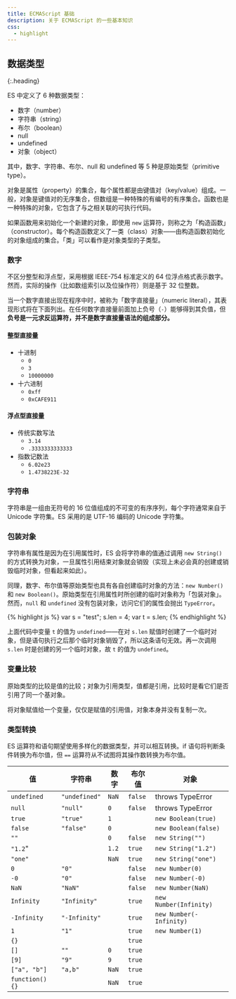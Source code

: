 ```yaml
---
title: ECMAScript 基础
description: 关于 ECMAScript 的一些基本知识
css:
  - highlight
---
```


## 数据类型
{:.heading}

ES 中定义了 6 种数据类型：

- 数字（number）
- 字符串（string）
- 布尔（boolean）
- null
- undefined
- 对象（object）

其中，数字、字符串、布尔、null 和 undefined 等 5 种是原始类型（primitive type）。

对象是属性（property）的集合，每个属性都是由键值对（key/value）组成。一般，对象是键值对的无序集合，但数组是一种特殊的有编号的有序集合。函数也是一种特殊的对象，它包含了与之相关联的可执行代码。

如果函数用来初始化一个新建的对象，即使用 `new` 运算符，则称之为「构造函数」（constructor）。每个构造函数定义了一类（class）对象——由构造函数初始化的对象组成的集合。「类」可以看作是对象类型的子类型。

### 数字

不区分整型和浮点型，采用根据 IEEE-754 标准定义的 64 位浮点格式表示数字。然而，实际的操作（比如数组索引以及位操作符）则是基于 32 位整数。

当一个数字直接出现在程序中时，被称为「数字直接量」（numeric literal），其表现形式将在下面列出。在任何数字直接量前面加上负号（`-`）能够得到其负值，但**负号是一元求反运算符，并不是数字直接量语法的组成部分。**

#### 整型直接量

- 十进制
  - `0`
  - `3`
  - `10000000`
- 十六进制
  - `0xff`
  - `0xCAFE911`

#### 浮点型直接量

- 传统实数写法
  - `3.14`
  - `.3333333333333`
- 指数记数法
  - `6.02e23`
  - `1.4738223E-32`

### 字符串

字符串是一组由无符号的 16 位值组成的不可变的有序序列，每个字符通常来自于 Unicode 字符集。ES 采用的是 UTF-16 编码的 Unicode 字符集。

### 包装对象

字符串有属性是因为在引用属性时，ES 会将字符串的值通过调用 `new String()` 的方式转换为对象，一旦属性引用结束对象就会销毁（实现上未必会真的创建或销毁临时对象，但看起来如此）。 

同理，数字、布尔值等原始类型也具有各自创建临时对象的方法：`new Number()` 和 `new Boolean()`。原始类型在引用属性时所创建的临时对象称为「包装对象」。然而，`null` 和 `undefined` 没有包装对象，访问它们的属性会抛出 `TypeError`。

{% highlight js %}
var s = "test";
s.len = 4;
var t = s.len;
{% endhighlight %}

上面代码中变量 `t` 的值为 `undefined`——在对 `s.len` 赋值时创建了一个临时对象，但是语句执行之后那个临时对象销毁了，所以这条语句无效。再一次调用 `s.len` 时是创建的另一个临时对象，故 `t` 的值为 `undefined`。

### 变量比较

原始类型的比较是值的比较；对象为引用类型，值都是引用，比较时是看它们是否引用了同一个基对象。

将对象赋值给一个变量，仅仅是赋值的引用值，对象本身并没有复制一次。

### 类型转换

ES 运算符和语句期望使用多样化的数据类型，并可以相互转换。if 语句将判断条件转换为布尔值，但 `==` 运算符从不试图将其操作数转换为布尔值。

值 | 字符串 | 数字 | 布尔值 | 对象
---|--------|------|--------|-----
`undefined` | `"undefined"` | `NaN` | `false` | throws TypeError
`null` | `"null"` | `0` | `false` | throws TypeError
`true` | `"true"` | `1` |  | `new Boolean(true)`
`false` | `"false"` | `0` |  | `new Boolean(false)`
`""` |  | `0` | `false` | `new String("")`
`"1.2`" |  | `1.2` | `true` | `new String("1.2")`
`"one"` |  | `NaN` | `true` | `new String("one")`
`0` | `"0"` |  | `false` | `new Number(0)`
`-0` | `"0"` |  | `false` | `new Number(-0)`
`NaN` | `"NaN"` |  | `false` | `new Number(NaN)`
`Infinity` | `"Infinity"` |  | `true` | `new Number(Infinity)`
`-Infinity` | `"-Infinity"` |  | `true` | `new Number(-Infinity)`
`1` | `"1"` |  | `true` | `new Number(1)`
`{}` |  |  | `true` |
`[]` | `""` | `0` | `true` |
`[9]` | `"9"` | `9` | `true` |
`["a", "b"]` | `"a,b"` | `NaN` | `true` |
`function() {}` | | `NaN` | `true` |
